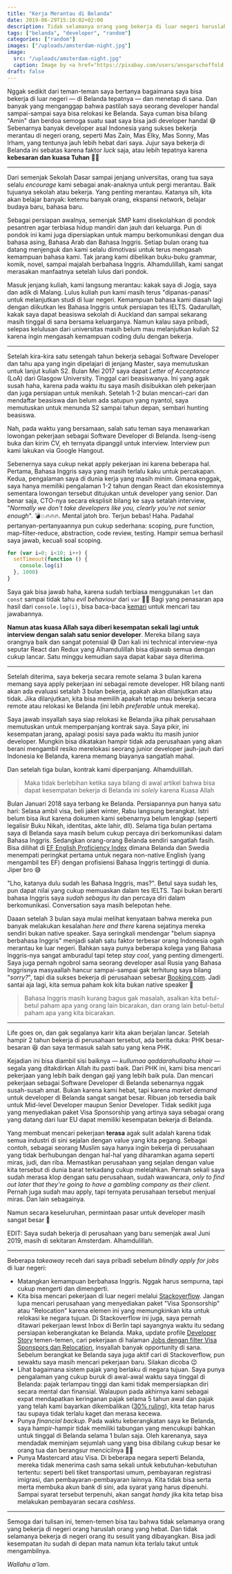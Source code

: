 ```yaml
---
title: "Kerja Merantau di Belanda"
date: 2019-06-29T15:10:02+02:00
description: Tidak selamanya orang yang bekerja di luar negeri haruslah orang yang hebat. Dan tidak selamanya bekerja di luar negeri itu sesulit yang dibayangkan
tags: ["belanda", "developer", "random"]
categories: ["random"]
images: ["/uploads/amsterdam-night.jpg"]
image:
  src: "/uploads/amsterdam-night.jpg"
  caption: Image by <a href="https://pixabay.com/users/ansgarscheffold-12599326/?utm_source=link-attribution&amp;utm_medium=referral&amp;utm_campaign=image&amp;utm_content=4230946">Ansgar Scheffold</a> from <a href="https://pixabay.com/?utm_source=link-attribution&amp;utm_medium=referral&amp;utm_campaign=image&amp;utm_content=4230946">Pixabay</a>
draft: false
---
```


Nggak sedikit dari teman-teman saya bertanya bagaimana saya bisa bekerja di luar negeri &mdash; di Belanda tepatnya &mdash; dan menetap di sana. Dan banyak yang menganggap bahwa pastilah saya seorang developer handal sampai-sampai saya bisa relokasi ke Belanda. Saya cuman bisa bilang "Amin" dan berdoa semoga suatu saat saya bisa jadi developer handal 😅 Sebenarnya banyak developer asal Indonesia yang sukses bekerja merantau di negeri orang, seperti Mas Zain, Mas Elky, Mas Sonny, Mas Irham, yang tentunya jauh lebih hebat dari saya. Jujur saya bekerja di Belanda ini sebatas karena faktor _luck_ saja, atau lebih tepatnya karena **kebesaran dan kuasa Tuhan** 🙏🏻

---

Dari semenjak Sekolah Dasar sampai jenjang universitas, orang tua saya selalu _encourage_ kami sebagai anak-anaknya untuk pergi merantau. Baik tujuanya sekolah atau bekerja. Yang penting merantau. Katanya sih, kita akan belajar banyak: ketemu banyak orang, ekspansi network, belajar budaya baru, bahasa baru.

Sebagai persiapan awalnya, semenjak SMP kami disekolahkan di pondok pesantren agar terbiasa hidup mandiri dan jauh dari keluarga. Pun di pondok ini kami juga dipersiapkan untuk mampu berkomunikasi dengan dua bahasa asing, Bahasa Arab dan Bahasa Inggris. Setiap bulan orang tua datang menjenguk dan kami selalu dimotivasi untuk terus mengasah kemampuan bahasa kami. Tak jarang kami dibelikan buku-buku grammar, komik, novel, sampai majalah berbahasa Inggris.  Alhamdulillah, kami sangat merasakan manfaatnya setelah lulus dari pondok.

Masuk jenjang kuliah, kami langsung merantau: kakak saya di Jogja, saya dan adik di Malang. Lulus kuliah pun kami masih terus "dipanas-panasi" untuk melanjutkan studi di luar negeri. Kemampuan bahasa kami diasah lagi dengan diikutkan les Bahasa Inggris untuk persiapan tes IELTS. Qadarullah, kakak saya dapat beasiswa sekolah di Auckland dan sampai sekarang masih tinggal di sana bersama keluarganya. Namun kalau saya pribadi, selepas kelulusan dari universitas masih belum mau melanjutkan kuliah S2 karena ingin mengasah kemampuan coding dulu dengan bekerja.

---

Setelah kira-kira satu setengah tahun bekerja sebagai Software Developer dan tahu apa yang ingin dipelajari di jenjang Master, saya memutuskan untuk lanjut kuliah S2. Bulan Mei 2017 saya dapat _Letter of Acceptance_ (LoA) dari Glasgow University. Tinggal cari beasiswanya. Ini yang agak susah haha, karena pada waktu itu saya masih disibukkan oleh pekerjaan dan juga persiapan untuk menikah. Setelah 1-2 bulan mencari-cari dan mendaftar beasiswa dan belum ada satupun yang nyantol, saya memutuskan untuk menunda S2 sampai tahun depan, sembari hunting beasiswa.

Nah, pada waktu yang bersamaan, salah satu teman saya menawarkan lowongan pekerjaan sebagai Software Developer di Belanda. Iseng-iseng buka dan kirim CV, eh ternyata dipanggil untuk interview. Interview pun kami lakukan via Google Hangout.

Sebenernya saya cukup nekat apply pekerjaan ini karena beberapa hal. Pertama, Bahasa Inggris saya yang masih terlalu kaku untuk percakapan. Kedua, pengalaman saya di dunia kerja yang masih minim. Gimana enggak, saya hanya memiliki pengalaman 1-2 tahun dengan React dan ekosistemnya sementara lowongan tersebut ditujukan untuk developer yang senior. Dan benar saja, CTO-nya secara eksplisit bilang ke saya setalah interview, "_Normally we don't take developers like you, clearly you're not senior enough_". 💣💥🔥🔥🔥. Mental jatoh bro. Terjun bebas! Haha. Padahal pertanyan-pertanyaannya pun cukup sederhana: scoping, pure function, map-filter-reduce, abstraction, code review, testing. Hampir semua berhasil saya jawab, kecuali soal scoping.

```js
for (var i=0; i<10; i++) {
  setTimeout(function () {
    console.log(i)
  }, 1000)
}
```

Saya gak bisa jawab haha, karena sudah terbiasa menggunakan `let` dan `const` sampai tidak tahu _evil behaviour_ dari `var` 🤦🏻‍ Bagi yang penasaran apa hasil dari `console.log(i)`, bisa baca-baca [kemari](https://wsvincent.com/javascript-closure-settimeout-for-loop/) untuk mencari tau jawabannya.

**Namun atas kuasa Allah saya diberi kesempatan sekali lagi untuk interview dengan salah satu senior developer**. Mereka bilang saya orangnya baik dan sangat potensial 😅 Dan kali ini technical interview-nya seputar React dan Redux yang Alhamdulillah bisa dijawab semua dengan cukup lancar. Satu minggu kemudian saya dapat kabar saya diterima.

---

Setelah diterima, saya bekerja secara remote selama 3 bulan karena memang saya apply pekerjaan ini sebagai remote developer. HR bilang nanti akan ada evaluasi setalah 3 bulan bekerja, apakah akan dilanjutkan atau tidak. Jika dilanjutkan, kita bisa memilih apakah tetap mau bekerja secara remote atau relokasi ke Belanda (ini lebih _preferable_ untuk mereka).

Saya jawab insyallah saya siap relokasi ke Belanda jika pihak perusahaan memutuskan untuk memperpanjang kontrak saya. Saya pikir, ini kesempatan jarang, apalagi posisi saya pada waktu itu masih junior developer. Mungkin bisa dikatakan hampir tidak ada perusahaan yang akan berani mengambil resiko merelokasi seorang junior developer jauh-jauh dari Indonesia ke Belanda, karena memang biayanya sangatlah mahal.

Dan setelah tiga bulan, kontrak kami diperpanjang. Alhamdulillah.

> Maka tidak berlebihan ketika saya bilang di awal artikel bahwa bisa dapat kesempatan bekerja di Belanda ini _solely_ karena Kuasa Allah

Bulan Januari 2018 saya terbang ke Belanda. Persiapannya pun hanya satu hari: Selasa ambil visa, beli jaket winter, Rabu langsung berangkat. Istri belum bisa ikut karena dokumen kami sebenarnya belum lengkap (seperti legalisir Buku Nikah, identitas, akte lahir, dll). Selama tiga bulan pertama saya di Belanda saya masih belum cukup percaya diri berkomunikasi dalam Bahasa Inggris. Sedangkan orang-orang Belanda sendiri sangatlah fasih. Bisa dilihat di [EF English Proficiency Index](https://en.wikipedia.org/wiki/EF_English_Proficiency_Index) dimana Belanda dan Swedia menempati peringkat pertama untuk negara non-native English (yang mengambil tes EF) dengan profisiensi Bahasa Inggris tertinggi di dunia. Jiper bro 😅

"Lho, katanya dulu sudah les Bahasa Inggris, mas?". Betul saya sudah les, pun dapat nilai yang cukup memuaskan dalam tes IELTS. Tapi bukan berarti bahasa Inggris saya _sudah sebagus itu_ dan percaya diri dalam berkomunikasi. Conversation saya masih belepotan hehe.

Daaan setelah 3 bulan saya mulai melihat kenyataan bahwa mereka pun banyak melakukan kesalahan _here and there_ karena sejatinya mereka sendiri  bukan native speaker. Saya seringkali mendengar "belum siapnya berbahasa Inggris" menjadi salah satu faktor terbesar orang Indonesia ogah merantau ke luar negeri. Bahkan saya punya beberapa kolega yang Bahasa Inggris-nya sangat amburadul tapi tetep _stay cool_, yang penting dimengerti. Saya juga pernah ngobrol sama seorang developer asal Rusia yang Bahasa Inggrisnya masyaallah hancur sampai-sampai gak terhitung saya bilang "_sorry?_", tapi dia sukses bekerja di perusahaan sebesar [Booking.com](https://www.booking.com/). Jadi santai aja lagi, kita semua paham kok kita bukan native speaker 🙂

> Bahasa Inggris masih kurang bagus gak masalah, asalkan kita betul-betul paham apa yang orang lain bicarakan, dan orang lain betul-betul paham apa yang kita bicarakan.

---

Life goes on, dan gak segalanya karir kita akan berjalan lancar. Setelah hampir 2 tahun bekerja di perusahaan tersebut, ada berita duka: PHK besar-besaran 😆 dan saya termasuk salah satu yang kena PHK.

Kejadian ini bisa diambil sisi baiknya &mdash; _kullumaa qaddarahullaahu khair_ &mdash; segala yang ditakdirkan Allah itu pasti baik. Dari PHK ini, kami bisa mencari pekerjaan yang lebih baik dengan gaji yang lebih baik pula. Dan mencari pekerjaan sebagai Software Developer di Belanda sebenarnya nggak susah-susah amat. Bukan karena kami hebat, tapi karena _market demand_ untuk developer di Belanda sangat sangat besar. Ribuan job tersedia baik untuk Mid-level Developer maupun Senior Developer. Tidak sedikit juga yang menyediakan paket Visa Sponsorship yang artinya saya sebagai orang yang datang dari luar EU dapat memiliki kesempatan bekerja di Belanda.

Yang membuat mencari pekerjaan **terasa** agak sulit adalah karena tidak semua industri di sini sejalan dengan value yang kita pegang. Sebagai contoh, sebagai seorang Muslim saya hanya ingin bekerja di perusahaan yang tidak berhubungan dengan hal-hal yang diharamkan agama seperti miras, judi, dan riba. Memastikan perusahaan yang sejalan dengan value kita tersebut di dunia barat terkadang cukup melelahkan. Pernah sekali saya sudah merasa klop dengan satu perusahaan, sudah wawancara, _only to find out later that they're going to have a gambling company as their client_. Pernah juga sudah mau apply, tapi ternyata perusahaan tersebut menjual miras. Dan lain sebagainya.

Namun secara keseluruhan, permintaan pasar untuk developer masih sangat besar 🙂

EDIT: Saya sudah bekerja di perusahaan yang baru semenjak awal Juni 2019, masih di sekitaran Amsterdam. Alhamdulillah.

---

Beberapa _takeaway_ receh dari saya pribadi sebelum _blindly apply for jobs_ di luar negeri:

- Matangkan kemampuan berbahasa Inggris. Nggak harus sempurna, tapi cukup mengerti dan dimengerti.
- Kita bisa mencari pekerjaan di luar negeri melalui [Stackoverflow](https://stackoverflow.com/). Jangan lupa mencari perusahaan yang menyediakan paket "Visa Sponsorship" atau "Relocation" karena elemen ini yang memungkinkan kita untuk relokasi ke negara tujuan. Di Stackoverflow ini juga, saya pernah ditawari pekerjaan lewst Inbox di Berlin tapi sayangnya waktu itu sedang persiapan keberangkatan ke Belanda. Maka, update profile [Developer Story](https://stackoverflow.com/users/story/3956497) temen-temen, cari pekerjaan di halaman [Jobs dengan filter Visa Sponspors dan Relocation](https://stackoverflow.com/jobs?v=true&t=true), insyallah banyak opportunity di sana. Sebelum berangkat ke Belanda saya juga aktif cari di Stackoverflow, pun sewaktu saya masih mencari pekerjaan baru. Silakan dicoba 😉
- Lihat bagaimana sistem pajak yang berlaku di negara tujuan. Saya punya pengalaman yang cukup buruk di awal-awal waktu saya tinggal di Belanda: pajak terlampau tinggi dan kami tidak mempersiapkan diri secara mental dan finansial. Walaupun pada akhirnya kami sebagai expat mendapatkan keringanan pajak selama 5 tahun awal dan pajak yang telah kami bayarkan dikembalikan ([30% ruling](https://www.iamsterdam.com/en/living/take-care-of-official-matters/highly-skilled-migrants/thirty-percent-ruling)), kita tetap harus tau supaya tidak terlalu kaget dan merasa kecewa.
- Punya _financial backup_. Pada waktu keberangkatan saya ke Belanda, saya hampir-hampir tidak memiliki tabungan yang mencukupi bahkan untuk tinggal di Belanda selama 1 bulan saja. Oleh karenanya, saya mendadak meminjam sejumlah uang yang bisa dibilang cukup besar ke orang tua dan berangsur mencicilnya 🤦🏻
- Punya Mastercard atau Visa. Di beberapa negara seperti Belanda, mereka tidak menerima cash sama sekali untuk kebutuhan-kebutuhan tertentu: seperti beli tiket transportasi umum, pembayaran registrasi imigrasi, dan pembayaran-pembayaran lainnya. Kita tidak bisa serta merta membuka akun bank di sini, ada syarat yang harus dipenuhi. Sampai syarat tersebut terpenuhi, akan sangat _handy_ jika kita tetap bisa melakukan pembayaran secara _cashless_.

---

Semoga dari tulisan ini, temen-temen bisa tau bahwa tidak selamanya orang yang bekerja di negeri orang haruslah orang yang hebat. Dan tidak selamanya bekerja di negeri orang itu sesulit yang dibayangkan. Bisa jadi kesempatan itu sudah di depan mata namun kita terlalu takut untuk mengambilnya.

_Wallahu a'lam_.
